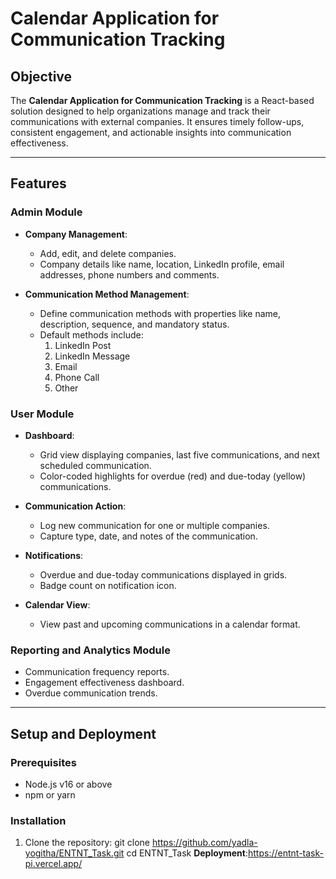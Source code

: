 # Calendar Application for Communication Tracking

## Objective

The **Calendar Application for Communication Tracking** is a React-based solution designed to help organizations manage and track their communications with external companies. It ensures timely follow-ups, consistent engagement, and actionable insights into communication effectiveness.

---

## Features

### Admin Module
- **Company Management**:
  - Add, edit, and delete companies.
  - Company details like name, location, LinkedIn profile, email addresses, phone numbers and comments.

- **Communication Method Management**:
  - Define communication methods with properties like name, description, sequence, and mandatory status.
  - Default methods include:
    1. LinkedIn Post
    2. LinkedIn Message
    3. Email
    4. Phone Call
    5. Other

### User Module
- **Dashboard**:
  - Grid view displaying companies, last five communications, and next scheduled communication.
  - Color-coded highlights for overdue (red) and due-today (yellow) communications.

- **Communication Action**:
  - Log new communication for one or multiple companies.
  - Capture type, date, and notes of the communication.

- **Notifications**:
  - Overdue and due-today communications displayed in grids.
  - Badge count on notification icon.

- **Calendar View**:
  - View past and upcoming communications in a calendar format.

### Reporting and Analytics Module 
- Communication frequency reports.
- Engagement effectiveness dashboard.
- Overdue communication trends.

---

## Setup and Deployment

### Prerequisites
- Node.js v16 or above
- npm or yarn

### Installation
1. Clone the repository:
   git clone https://github.com/yadla-yogitha/ENTNT_Task.git
   cd ENTNT_Task
**Deployment**:https://entnt-task-pi.vercel.app/
